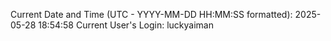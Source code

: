 Current Date and Time (UTC - YYYY-MM-DD HH:MM:SS formatted): 2025-05-28 18:54:58
Current User's Login: luckyaiman
